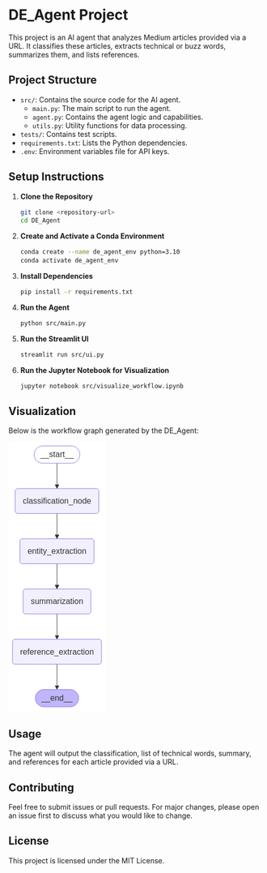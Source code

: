 # DE_Agent Project

This project is an AI agent that analyzes Medium articles provided via a URL. It classifies these articles, extracts technical or buzz words, summarizes them, and lists references.

## Project Structure

- `src/`: Contains the source code for the AI agent.
  - `main.py`: The main script to run the agent.
  - `agent.py`: Contains the agent logic and capabilities.
  - `utils.py`: Utility functions for data processing.
- `tests/`: Contains test scripts.
- `requirements.txt`: Lists the Python dependencies.
- `.env`: Environment variables file for API keys.

## Setup Instructions

1. **Clone the Repository**
   ```bash
   git clone <repository-url>
   cd DE_Agent
   ```

2. **Create and Activate a Conda Environment**
   ```bash
   conda create --name de_agent_env python=3.10
   conda activate de_agent_env
   ```

3. **Install Dependencies**
   ```bash
   pip install -r requirements.txt
   ```

4. **Run the Agent**
   ```bash
   python src/main.py
   ```

5. **Run the Streamlit UI**
   ```bash
   streamlit run src/ui.py
   ```

6. **Run the Jupyter Notebook for Visualization**
   ```bash
   jupyter notebook src/visualize_workflow.ipynb
   ```

## Visualization

Below is the workflow graph generated by the DE_Agent:

![Workflow Graph](images/output.png)

## Usage

The agent will output the classification, list of technical words, summary, and references for each article provided via a URL.

## Contributing

Feel free to submit issues or pull requests. For major changes, please open an issue first to discuss what you would like to change.

## License

This project is licensed under the MIT License. 